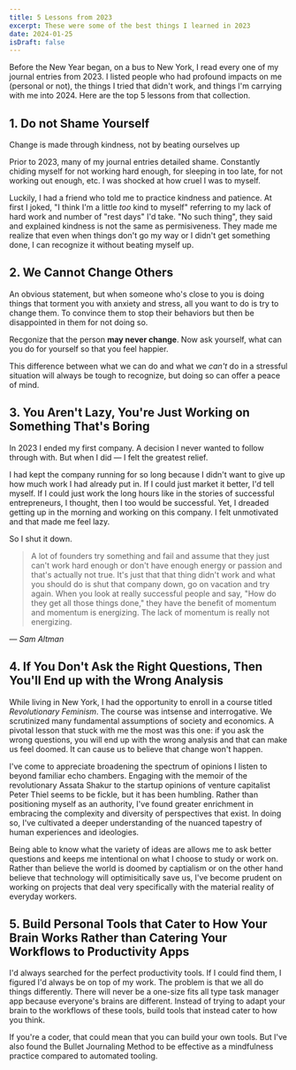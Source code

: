 ```yaml
---
title: 5 Lessons from 2023
excerpt: These were some of the best things I learned in 2023
date: 2024-01-25
isDraft: false
---
```


Before the New Year began, on a bus to New York, I read every one of my journal entries from 2023. I listed people who had profound impacts on me (personal or not), the things I tried that didn't work, and things I'm carrying with me into 2024. Here are the top 5 lessons from that collection.


## 1. Do not Shame Yourself

Change is made through kindness, not by beating ourselves up

Prior to 2023, many of my journal entries detailed shame. Constantly chiding myself for not working hard enough, for sleeping in too late, for not working out enough, etc. I was shocked at how cruel I was to myself.

Luckily, I had a friend who told me to practice kindness and patience. At first I joked, "I think I'm a little <em>too</em> kind to myself" referring to my lack of hard work and number of "rest days" I'd take. "No such thing", they said and explained kindness is not the same as permisiveness. They made me realize that even when things don't go my way or I didn't get something done, I can recognize it without beating myself up.

## 2. We Cannot Change Others

An obvious statement, but when someone who's close to you is doing things that torment you with anxiety and stress, all you want to do is try to change them. To convince them to stop their behaviors but then be disappointed in them for not doing so. 

Recgonize that the person **may never change**. Now ask yourself, what can you do for yourself so that you feel happier.

This difference between what we can do and what we *can't* do in a stressful situation will always be tough to recognize, but doing so can offer a peace of mind.

## 3. You Aren't Lazy, You're Just Working on Something That's Boring

In 2023 I ended my first company. A decision I never wanted to follow through with. But when I did — I felt the greatest relief.

I had kept the company running for so long because I didn't want to give up how much work I had already put in. If I could just market it better, I'd tell myself. If I could just work the long hours like in the stories of successful entrepreneurs, I thought, then I too would be successful. Yet, I dreaded getting up in the morning and working on this company. I felt unmotivated and that made me feel lazy.

So I shut it down.

>A lot of founders try something and fail and assume that they just can't work hard enough or don't have enough energy or passion and that's actually not true. It's just that that thing didn't work and what you should do is shut that company down, go on vacation and try again. When you look at really successful people and say, "How do they get all those things done," they have the benefit of momentum and momentum is energizing. The lack of momentum is really not energizing.

*— Sam Altman*

## 4. If You Don't Ask the Right Questions, Then You'll End up with the Wrong Analysis

While living in New York, I had the opportunity to enroll in a course titled *Revolutionary Feminism*. The course was intsense and interrogative. We scrutinized many fundamental assumptions of society and economics. A pivotal lesson that stuck with me the most was this one: if you ask the wrong questions, you will end up with the wrong analysis and that can make us feel doomed. It can cause us to believe that change won't happen. 

I've come to appreciate broadening the spectrum of opinions I listen to beyond familiar echo chambers. Engaging with the memoir of the revolutionary Assata Shakur to the startup opinions of venture capitalist Peter Thiel seems to be fickle, but it has been humbling. Rather than positioning myself as an authority, I've found greater enrichment in embracing the complexity and diversity of perspectives that exist. In doing so, I've cultivated a deeper understanding of the nuanced tapestry of human experiences and ideologies.

Being able to know what the variety of ideas are allows me to ask better questions and keeps me intentional on what I choose to study or work on. Rather than believe the world is doomed by captialism or on the other hand believe that technology will optimisitically save us, I've become prudent on working on projects that deal very specifically with the material reality of everyday workers. 

## 5. Build Personal Tools that Cater to How Your Brain Works Rather than Catering Your Workflows to Productivity Apps

I'd always searched for the perfect productivity tools. If I could find them, I figured I'd always be on top of my work. The problem is that we all do things differently. There will never be a one-size fits all type task manager app because everyone's brains are different. Instead of trying to adapt your brain to the workflows of these tools, build tools that instead cater to how you think.

If you're a coder, that could mean that you can build your own tools. But I've also found the Bullet Journaling Method to be effective as a mindfulness practice compared to automated tooling. 

